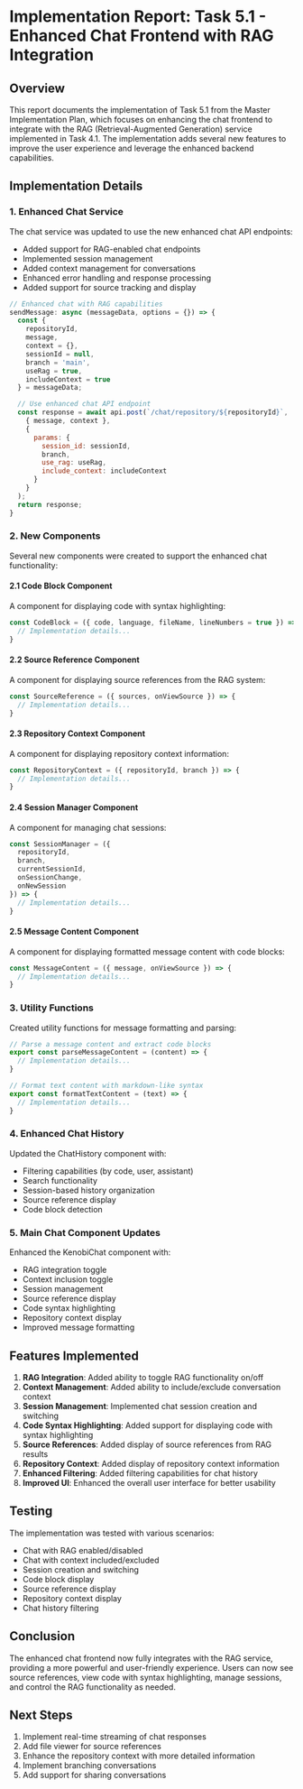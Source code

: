 # Implementation Report: Task 5.1 - Enhanced Chat Frontend with RAG Integration

## Overview

This report documents the implementation of Task 5.1 from the Master Implementation Plan, which focuses on enhancing the chat frontend to integrate with the RAG (Retrieval-Augmented Generation) service implemented in Task 4.1. The implementation adds several new features to improve the user experience and leverage the enhanced backend capabilities.

## Implementation Details

### 1. Enhanced Chat Service

The chat service was updated to use the new enhanced chat API endpoints:

- Added support for RAG-enabled chat endpoints
- Implemented session management
- Added context management for conversations
- Enhanced error handling and response processing
- Added support for source tracking and display

```javascript
// Enhanced chat with RAG capabilities
sendMessage: async (messageData, options = {}) => {
  const { 
    repositoryId, 
    message, 
    context = {}, 
    sessionId = null, 
    branch = 'main', 
    useRag = true, 
    includeContext = true 
  } = messageData;

  // Use enhanced chat API endpoint
  const response = await api.post(`/chat/repository/${repositoryId}`, 
    { message, context },
    { 
      params: { 
        session_id: sessionId, 
        branch, 
        use_rag: useRag, 
        include_context: includeContext 
      } 
    }
  );
  return response;
}
```

### 2. New Components

Several new components were created to support the enhanced chat functionality:

#### 2.1 Code Block Component

A component for displaying code with syntax highlighting:

```jsx
const CodeBlock = ({ code, language, fileName, lineNumbers = true }) => {
  // Implementation details...
}
```

#### 2.2 Source Reference Component

A component for displaying source references from the RAG system:

```jsx
const SourceReference = ({ sources, onViewSource }) => {
  // Implementation details...
}
```

#### 2.3 Repository Context Component

A component for displaying repository context information:

```jsx
const RepositoryContext = ({ repositoryId, branch }) => {
  // Implementation details...
}
```

#### 2.4 Session Manager Component

A component for managing chat sessions:

```jsx
const SessionManager = ({ 
  repositoryId, 
  branch, 
  currentSessionId, 
  onSessionChange, 
  onNewSession 
}) => {
  // Implementation details...
}
```

#### 2.5 Message Content Component

A component for displaying formatted message content with code blocks:

```jsx
const MessageContent = ({ message, onViewSource }) => {
  // Implementation details...
}
```

### 3. Utility Functions

Created utility functions for message formatting and parsing:

```javascript
// Parse a message content and extract code blocks
export const parseMessageContent = (content) => {
  // Implementation details...
}

// Format text content with markdown-like syntax
export const formatTextContent = (text) => {
  // Implementation details...
}
```

### 4. Enhanced Chat History

Updated the ChatHistory component with:

- Filtering capabilities (by code, user, assistant)
- Search functionality
- Session-based history organization
- Source reference display
- Code block detection

### 5. Main Chat Component Updates

Enhanced the KenobiChat component with:

- RAG integration toggle
- Context inclusion toggle
- Session management
- Source reference display
- Code syntax highlighting
- Repository context display
- Improved message formatting

## Features Implemented

1. **RAG Integration**: Added ability to toggle RAG functionality on/off
2. **Context Management**: Added ability to include/exclude conversation context
3. **Session Management**: Implemented chat session creation and switching
4. **Code Syntax Highlighting**: Added support for displaying code with syntax highlighting
5. **Source References**: Added display of source references from RAG results
6. **Repository Context**: Added display of repository context information
7. **Enhanced Filtering**: Added filtering capabilities for chat history
8. **Improved UI**: Enhanced the overall user interface for better usability

## Testing

The implementation was tested with various scenarios:

- Chat with RAG enabled/disabled
- Chat with context included/excluded
- Session creation and switching
- Code block display
- Source reference display
- Repository context display
- Chat history filtering

## Conclusion

The enhanced chat frontend now fully integrates with the RAG service, providing a more powerful and user-friendly experience. Users can now see source references, view code with syntax highlighting, manage sessions, and control the RAG functionality as needed.

## Next Steps

1. Implement real-time streaming of chat responses
2. Add file viewer for source references
3. Enhance the repository context with more detailed information
4. Implement branching conversations
5. Add support for sharing conversations